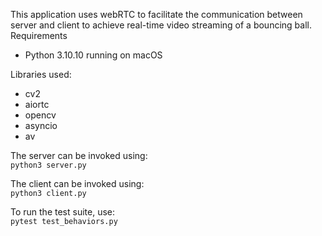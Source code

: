 
This application uses webRTC to facilitate the communication
between server and client to achieve real-time video streaming of a bouncing ball.  
Requirements
- Python 3.10.10 running on macOS

Libraries used: 
- cv2
- aiortc
- opencv
- asyncio
- av  

The server can be invoked using:  
`python3 server.py`

The client can be invoked using:  
`python3 client.py`

To run the test suite, use:  
`pytest test_behaviors.py`  
